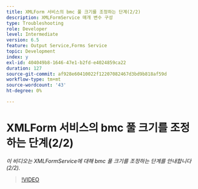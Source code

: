 ```yaml
---
title: XMLForm 서비스의 bmc 풀 크기를 조정하는 단계(2/2)
description: XMLFormService 매개 변수 구성
type: Troubleshooting
role: Developer
level: Intermediate
version: 6.5
feature: Output Service,Forms Service
topic: Development
index: y
exl-id: 404049b8-1646-47e1-b2fd-e4024859ca22
duration: 127
source-git-commit: af928e60410022f12207082467d3bd9b818af59d
workflow-type: tm+mt
source-wordcount: '43'
ht-degree: 0%

---
```



# XMLForm 서비스의 bmc 풀 크기를 조정하는 단계(2/2)

*이 비디오는 XMLFormService에 대해 bmc 풀 크기를 조정하는 단계를 안내합니다(2/2).*

>[!VIDEO](https://video.tv.adobe.com/v/335553?quality=12&learn=on)

